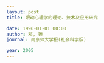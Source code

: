 ```yaml
---
layout: post
title: 眼动心理学的理论、技术及应用研究

date: 1996-01-01 00:00
author: 邓, 铸
journal: 南京师大学报(社会科学版)

year: 2005
---
```




